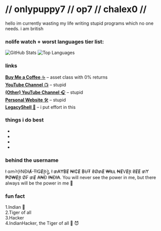 # // onlypuppy7 // op7 // chalex0 //

hello im currently wasting my life writing stupid programs which no one needs. i am british

### nolife watch + worst languages tier list:

![GitHub Stats](https://github-readme-stats.vercel.app/api?username=onlypuppy7&show_icons=true&theme=radical&hide_title=true&hide_border=true)
![Top Languages](https://github-readme-stats.vercel.app/api/top-langs/?username=onlypuppy7&layout=compact&theme=radical&hide_border=true)

### links

[**Buy Me a Coffee** ☕](https://buymeacoffee.com/onlypuppy7) – asset class with 0% returns  
[**YouTube Channel** 📺](https://www.youtube.com/onlypuppy7) – stupid  
[**(Other) YouTube Channel** 🎧](https://www.youtube.com/@op7-chalex0) – stupid  
[**Personal Website** 🛠️](https://onlypuppy7.online) – stupid  
[**LegacyShell** 🥚](https://legacyshell.com) – i put effort in this  

### things i do best
-   
-   
-   
-  

### behind the username
ł αꭑঔ{ƗNĐƗȺ-ŦłǤɆⱤঔৣ. ł ₥₳Ɏ฿Ɇ ₦ł₵Ɇ ฿Ʉ₮ ₴Ø₥Ɇ ₩łⱠⱠ ₦ɆVɆⱤ ₴ɆɆ ₥Ɏ ₱Ø₩ɆⱤ Ø₣ ₥Ɇ ₳₦Đ ł₦Đł₳. You will never see the power in me, but there always will be the power in me 👑

### fun fact
1.Indian :moyai:  
2.Tiger of all  
3.Hacker  
4.IndianHacker, the Tiger of all :moyai: :smiling_imp:  
